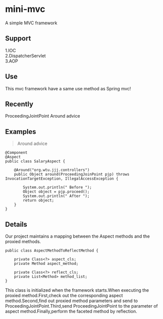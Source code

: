 # mini-mvc
A simple MVC framework

## Support  
1.IOC  
2.DispatcherServlet  
3.AOP 

## Use
This mvc framework have a same use method as Spring mvc!

## Recently
ProceedingJointPoint Around advice

## Examples
> Around advice  
```
@Component
@Aspect
public class SalaryAspect {

    @Around("org.wtu.jjj.controllers")
    public Object around(ProceedingJoinPoint pjp) throws InvocationTargetException, IllegalAccessException {

        System.out.println(" Before ");
        Object object = pjp.proceed();
        System.out.println(" After ");
        return object;
    }
}
```

## Details  
Our project maintains a mapping between the Aspect methods and the proxied methods.
```
public class AspectMethodToReflectMethod {
    
    private Class<?> aspect_cls;
    private Method aspect_method;

    private Class<?> reflect_cls;
    private List<Method> method_list;
}
```
This class is initialized when the framework starts.When executing the proxied method.First,check out the corresponding aspect method.Second,find out proxied method parameters and send to ProceedingJointPoint.Third,send ProceedingJointPoint to the parameter of aspect method.Finally,perform the faceted method by reflection.
